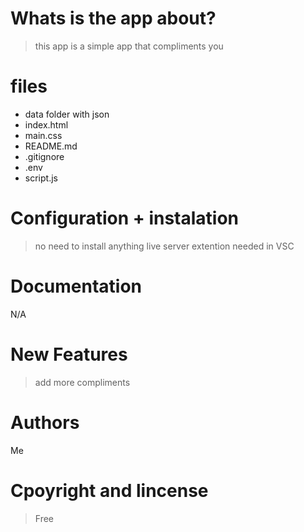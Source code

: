 # Whats is the app about?
> this app is a simple app that compliments you
# files
- data folder with json
- index.html
- main.css
- README.md
- .gitignore
- .env
- script.js
# Configuration + instalation
> no need to install anything
> live server extention needed in VSC
# Documentation
N/A
# New Features
> add more compliments
# Authors
Me
# Cpoyright and lincense
> Free